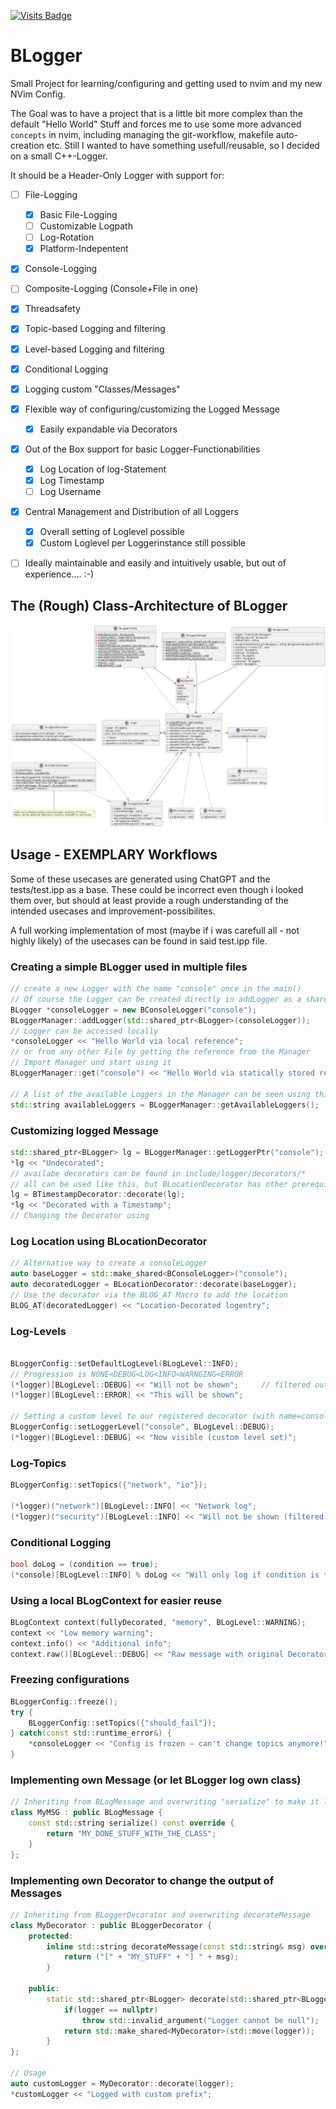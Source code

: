 [![Visits Badge](https://badges.pufler.dev/visits/BerniSc/BLogger)](https://badges.pufler.dev)

# BLogger
Small Project for learning/configuring and getting used to nvim and my new NVim Config. 

The Goal was to have a project that is a little bit more complex than the default "Hello World" Stuff and forces me to use some more advanced `concepts` in nvim, including managing the git-workflow, makefile auto-creation etc.
Still I wanted to have something usefull/reusable, so I decided on a small C++-Logger.

It should be a Header-Only Logger with support for:
- [ ] File-Logging
    - [x] Basic File-Logging
    - [ ] Customizable Logpath
    - [ ] Log-Rotation
    - [x] Platform-Indepentent
- [x] Console-Logging
- [ ] Composite-Logging (Console+File in one)
- [x] Threadsafety
- [x] Topic-based Logging and filtering
- [x] Level-based Logging and filtering
- [x] Conditional Logging
- [x] Logging custom "Classes/Messages" 
- [x] Flexible way of configuring/customizing the Logged Message
    - [x] Easily expandable via Decorators
- [x] Out of the Box support for basic Logger-Functionabilities
    - [x] Log Location of log-Statement
    - [x] Log Timestamp
    - [ ] Log Username
- [x] Central Management and Distribution of all Loggers
    - [x] Overall setting of Loglevel possible
    - [x] Custom Loglevel per Loggerinstance still possible
- [ ] Ideally maintainable and easily and intuitively usable, but out of experience.... :-) 


## The (Rough) Class-Architecture of BLogger

![Class-Architecture of BLogger](./doc/BLoggerClassStructure.png)

## Usage - EXEMPLARY Workflows
Some of these usecases are generated using ChatGPT and the tests/test.ipp as a base. These could be incorrect even though i looked them over, but should at least provide a rough understanding of the intended usecases and improvement-possibilites.

A full working implementation of most (maybe if i was carefull all - not highly likely) of the usecases can be found in said test.ipp file.

### Creating a simple BLogger used in multiple files
```cpp
// create a new Logger with the name "console" once in the main()
// Of course the Logger can be created directly in addLogger as a shared ptr
BLogger *consoleLogger = new BConsoleLogger("console");
BLoggerManager::addLogger(std::shared_ptr<BLogger>(consoleLogger));
// Logger can be accessed locally
*consoleLogger << "Hello World via local reference";
// or from any other File by getting the reference from the Manager
// Import Manager und start using it
BLoggerManager::get("console") << "Hello World via statically stored reference";

// A list of the available Loggers in the Manager can be seen using this
std::string availableLoggers = BLoggerManager::getAvailableLoggers();
```

### Customizing logged Message
```cpp
std::shared_ptr<BLogger> lg = BLoggerManager::getLoggerPtr("console");
*lg << "Undecorated";
// availabe decorators can be found in include/logger/decorators/*
// all can be used like this, but BLocationDecorator has other prerequisits (see section BLocationDecorator)
lg = BTimestampDecorator::decorate(lg);
*lg << "Decorated with a Timestamp";
// Changing the Decorator using 
```

### Log Location using BLocationDecorator
```cpp
// Alternative way to create a consoleLogger
auto baseLogger = std::make_shared<BConsoleLogger>("console");
auto decoratedLogger = BLocationDecorator::decorate(baseLogger);
// Use the decorator via the BLOG_AT Macro to add the location 
BLOG_AT(decoratedLogger) << "Location-Decorated logentry";
```

### Log-Levels
```cpp

BLoggerConfig::setDefaultLogLevel(BLogLevel::INFO);
// Progression is NONE<DEBUG<LOG<INFO<WARNGING<ERROR
(*logger)[BLogLevel::DEBUG] << "Will not be shown";     // filtered out
(*logger)[BLogLevel::ERROR] << "This will be shown";

// Setting a custom level to our registered decorator (with name=console)
BLoggerConfig::setLoggerLevel("console", BLogLevel::DEBUG);
(*logger)[BLogLevel::DEBUG] << "Now visible (custom level set)";
```

### Log-Topics
```cpp
BLoggerConfig::setTopics({"network", "io"});

(*logger)("network")[BLogLevel::INFO] << "Network log";
(*logger)("security")[BLogLevel::INFO] << "Will not be shown (filtered by topic)";
```

### Conditional Logging
```cpp
bool doLog = (condition == true);
(*console)[BLogLevel::INFO] % doLog << "Will only log if condition is true";
```

### Using a local BLogContext for easier reuse
```cpp
BLogContext context(fullyDecorated, "memory", BLogLevel::WARNING);
context << "Low memory warning";
context.info() << "Additional info";
context.raw()[BLogLevel::DEBUG] << "Raw message with original Decorator";
```

### Freezing configurations
```cpp
BLoggerConfig::freeze();
try {
    BLoggerConfig::setTopics({"should_fail"});
} catch(const std::runtime_error&) {
    *consoleLogger << "Config is frozen – can't change topics anymore!";
}
```

### Implementing own Message (or let BLogger log own class)
```cpp
// Inheriting from BLogMessage and overwriting "serialize" to make it logable
class MyMSG : public BLogMessage {
    const std::string serialize() const override {
        return "MY_DONE_STUFF_WITH_THE_CLASS";
    }
};
```

### Implementing own Decorator to change the output of Messages
```cpp
// Inheriting from BLoggerDecorator and overwriting decorateMessage
class MyDecorator : public BLoggerDecorator {
    protected:
        inline std::string decorateMessage(const std::string& msg) override {
            return ("[" + "MY_STUFF" + "] " + msg);
        }

    public:
        static std::shared_ptr<BLogger> decorate(std::shared_ptr<BLogger> logger) {
            if(logger == nullptr)
                throw std::invalid_argument("Logger cannot be null");
            return std::make_shared<MyDecorator>(std::move(logger));
        }
};

// Usage
auto customLogger = MyDecorator::decorate(logger);
*customLogger << "Logged with custom prefix";
```
